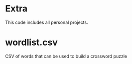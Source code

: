# Extra
This code includes all personal projects.

# wordlist.csv
CSV of words that can be used to build a crossword puzzle
